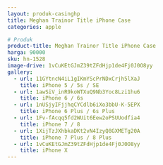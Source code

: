 ```yaml
---
layout: produk-casinghp
title: Meghan Trainor Title iPhone Case
categories: apple

# Produk
product-title: Meghan Trainor Title iPhone Case
harga: 90000
sku: hn-1528
image-drive: 1vCuKEtGJmZ39tZFdHjp1de4Fj0J0O8yy
gallery:
  - url: 11GYtncN4iL1gIKmYScPrNDxCrjh5lXaJ
    title: iPhone 5 / 5s / SE
  - url: 1awSiV_inR9koWTXuQ9Nb3Yoc8Lzi1hu6
    title: iPhone 6 / 6s
  - url: 1nUSjyIFjjhqCYCdlb6iXo3bbU-K-5EPX
    title: iPhone 6 Plus / 6s Plus
  - url: 1Fv-fAcqq5fd2WUit6Eew2oPSUUodfia4
    title: iPhone 7 / 8
  - url: 1XijTzJXhbkaDKt2vN4IzyQ8GXMETg20A
    title: iPhone 7 Plus / 8 Plus
  - url: 1vCuKEtGJmZ39tZFdHjp1de4Fj0J0O8yy
    title: iPhone X
---
```

